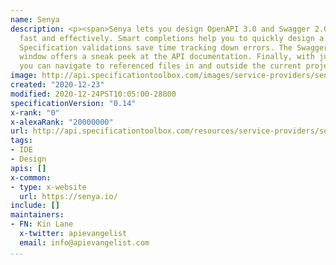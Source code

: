 ```yaml
---
name: Senya
description: <p><span>Senya lets you design OpenAPI 3.0 and Swagger 2.0 specifications
  fast and effectively. Smart completions help you to quickly design a new specification.
  Specification validations save time tracking down errors. The Swagger UI preview
  window offers a sneak peek at the API documentation. Finally, with just a click
  you can navigate to referenced files in and outside the current project.</span></p>
image: http://api.specificationtoolbox.com/images/service-providers/senya.jpg
created: "2020-12-23"
modified: 2020-12-24PST10:05:00-28800
specificationVersion: "0.14"
x-rank: "0"
x-alexaRank: "20000000"
url: http://api.specificationtoolbox.com/resources/service-providers/senya/
tags:
- IDE
- Design
apis: []
x-common:
- type: x-website
  url: https://senya.io/
include: []
maintainers:
- FN: Kin Lane
  x-twitter: apievangelist
  email: info@apievangelist.com
...
```

